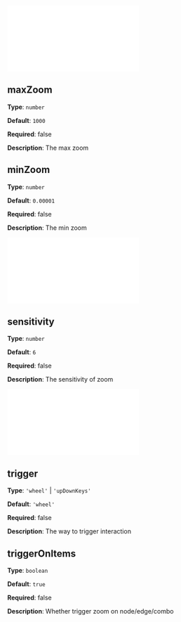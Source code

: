 <embed src="./BehaviorEventName.en.md"></embed>

## maxZoom

**Type**: `number`

**Default**: `1000`

**Required**: false

**Description**: The max zoom

## minZoom

**Type**: `number`

**Default**: `0.00001`

**Required**: false

**Description**: The min zoom

<embed src="./BehaviorSecondaryKey.en.md"></embed>

## sensitivity

**Type**: `number`

**Default**: `6`

**Required**: false

**Description**: The sensitivity of zoom

<embed src="./BehaviorShouldBegin.en.md"></embed>

## trigger

**Type**: `'wheel'` | `'upDownKeys'`

**Default**: `'wheel'`

**Required**: false

**Description**: The way to trigger interaction

## triggerOnItems

**Type**: `boolean`

**Default**: `true`

**Required**: false

**Description**: Whether trigger zoom on node/edge/combo

